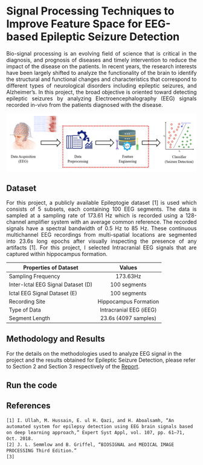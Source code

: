# Signal Processing Techniques to Improve Feature Space for EEG-based Epileptic Seizure Detection

<p align="justify"> 
Bio-signal processing is an evolving field of science that is critical in the diagnosis, and prognosis of diseases and timely intervention to reduce the impact of the disease on the patients. In recent years, the research interests have been largely shifted to analyze the functionality of the brain to identify the structural and functional changes and characteristics that correspond to different types of neurological disorders including epileptic seizures, and Alzheimer’s. In this project, the broad objective is oriented toward detecting epileptic seizures by analyzing Electroencephalography (EEG) signals recorded in-vivo from the patients diagnosed with the disease. 
</p>

![Overall Project Idea](Figures/Picture1.png)

## Dataset

<p align='justify'>
For this project, a publicly available Epileptogie dataset [1] is used which consists of 5 subsets, each containing 100 EEG segments. The data is sampled at a sampling rate of 173.61 Hz which is recorded using a 128-channel amplifier system with an average common reference. The recorded signals have a spectral bandwidth of 0.5 Hz to 85 Hz. These continuous multichannel EEG recordings from multi-spatial locations are segmented into 
23.6s long epochs after visually inspecting the presence of any artifacts [1]. For this project, I selected Intracranial EEG signals that are captured within hippocampus formation.
</p>

|Properties of Dataset               |Values                   |
|------------------------------------|:-----------------------:|
|Sampling Frequency                  |173.63Hz                 |
|Inter-Ictal EEG Signal Dataset (D)  |100 segments             | 
|Ictal EEG Signal Dataset (E)        |100 segments             |
|Recording Site                      |Hippocampus Formation    |
|Type of Data                        |Intracranial EEG (iEEG)  |
|Segment Length                      |23.6s (4097 samples)     |


## Methodology and Results
For the details on the methodologies used to analyze EEG signal in the project and the results obtained for Epileptic Seizure Detection, please refer to Section 2 and Section 3 respectively of the [Report](https://github.com/Kalana304/BME1473-Project/blob/main/Docs/Kalana%20Abeywardena%20-%20BME%201473%20-%20Project%20Report%20Final.pdf).

## Run the code

## References
```
[1] I. Ullah, M. Hussain, E. ul H. Qazi, and H. Aboalsamh, “An automated system for epilepsy detection using EEG brain signals based on deep learning approach,” Expert Syst Appl, vol. 107, pp. 61–71, Oct. 2018.
[2] J. L. Semmlow and B. Griffel, “BIOSIGNAL and MEDICAL IMAGE PROCESSING Third Edition.”
[3] 
```
